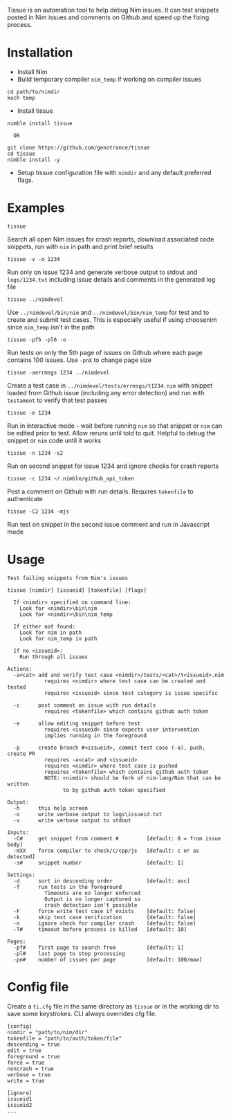Tissue is an automation tool to help debug Nim issues. It can test snippets
posted in Nim issues and comments on Github and speed up the fixing process.

# Installation

- Install Nim
- Build temporary compiler `nim_temp` if working on compiler issues

```
cd path/to/nimdir
koch temp
```

- Install tissue

```
nimble install tissue

  OR

git clone https://github.com/genotrance/tissue
cd tissue
nimble install -y
```

- Setup tissue configuration file with `nimdir` and any default preferred flags.

# Examples

```
tissue
```
Search all open Nim issues for crash reports, download associated code snippets,
run with `nim` in path and print brief results

```
tissue -v -o 1234
```
Run only on issue 1234 and generate verbose output to stdout and `logs/1234.txt`
including issue details and comments in the generated log file

```
tissue ../nimdevel
```
Use `../nimdevel/bin/nim` and `../nimdevel/bin/nim_temp` for test and to create
and submit test cases. This is especially useful if using choosenim since `nim_temp`
isn't in the path

```
tissue -pf5 -pl6 -o
```
Run tests on only the 5th page of issues on Github where each page contains 100
issues. Use `-pnX` to change page size

```
tissue -aerrmsgs 1234 ../nimdevel
```
Create a test case in `../nimdevel/tests/errmsgs/t1234.nim` with snippet loaded
from Github issue (including any error detection) and run with `testament` to
verify that test passes

```
tissue -e 1234
```
Run in interactive mode - wait before running `nim` so that snippet or `nim` can
be edited prior to test. Allow reruns until told to quit. Helpful to debug the
snippet or `nim` code until it works

```
tissue -n 1234 -s2
```
Run on second snippet for issue 1234 and ignore checks for crash reports

```
tissue -c 1234 ~/.nimble/github_api_token
```
Post a comment on Github with run details. Requires `tokenfile` to authenticate

```
tissue -C2 1234 -mjs
```
Run test on snippet in the second issue comment and run in Javascript mode

# Usage

```
Test failing snippets from Nim's issues

tissue [nimdir] [issueid] [tokenfile] [flags]

  If <nimdir> specified on command line:
    Look for <nimdir>\bin\nim
    Look for <nimdir>\bin\nim_temp

  If either not found:
    Look for nim in path
    Look for nim_temp in path

  If no <issueid>:
    Run through all issues

Actions:
  -a<cat> add and verify test case <nimdir>/tests/<cat>/t<issueid>.nim
            requires <nimdir> where test case can be created and tested
            requires <issueid> since test category is issue specific

  -c      post comment on issue with run details
            requires <tokenfile> which contains github auth token

  -e      allow editing snippet before test
            requires <issueid> since expects user intervention
            implies running in the foreground

  -p      create branch #<issueid>, commit test case (-a), push, create PR
            requires -a<cat> and <issueid>
            requires <nimdir> where test case is pushed
            requires <tokenfile> which contains github auth token
            NOTE: <nimdir> should be fork of nim-lang/Nim that can be written
                  to by github auth token specified

Output:
  -h      this help screen
  -o      write verbose output to logs\issueid.txt
  -v      write verbose output to stdout

Inputs:
  -C#     get snippet from comment #         [default: 0 = from issue body]
  -mXX    force compiler to check/c/cpp/js   [default: c or as detected]
  -s#     snippet number                     [default: 1]

Settings:
  -d      sort in descending order           [default: asc]
  -f      run tests in the foreground
            Timeouts are no longer enforced
            Output is no longer captured so
            crash detection isn't possible
  -F      force write test case if exists    [default: false]
  -k      skip test case verification        [default: false]
  -n      ignore check for compiler crash    [default: false]
  -T#     timeout before process is killed   [default: 10]

Pages:
  -pf#    first page to search from          [default: 1]
  -pl#    last page to stop processing
  -pn#    number of issues per page          [default: 100/max]
```

# Config file

Create a `ti.cfg` file in the same directory as `tissue` or in the working dir
to save some keystrokes. CLI always overrides cfg file.

```
[config]
nimdir = "path/to/nim/dir"
tokenfile = "path/to/auth/token/file"
descending = true
edit = true
foreground = true
force = true
noncrash = true
verbose = true
write = true

[ignore]
issueid1
issueid2
...
```
